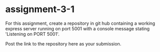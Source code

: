 # assignment-3-1

For this assignment, create a repository in git hub containing a working express server running on port 5001 with a console message stating 'Listening on PORT 5001'.

Post the link to the repository here as your submission.

